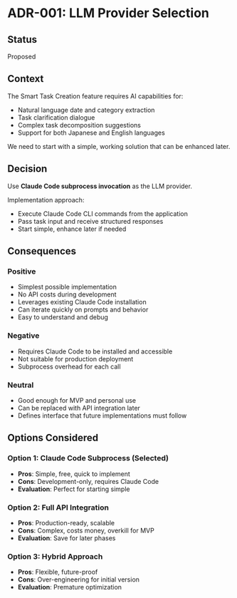 # ADR-001: LLM Provider Selection

## Status

Proposed

## Context

The Smart Task Creation feature requires AI capabilities for:

- Natural language date and category extraction
- Task clarification dialogue
- Complex task decomposition suggestions
- Support for both Japanese and English languages

We need to start with a simple, working solution that can be enhanced later.

## Decision

Use **Claude Code subprocess invocation** as the LLM provider.

Implementation approach:

- Execute Claude Code CLI commands from the application
- Pass task input and receive structured responses
- Start simple, enhance later if needed

## Consequences

### Positive

- Simplest possible implementation
- No API costs during development
- Leverages existing Claude Code installation
- Can iterate quickly on prompts and behavior
- Easy to understand and debug

### Negative

- Requires Claude Code to be installed and accessible
- Not suitable for production deployment
- Subprocess overhead for each call

### Neutral

- Good enough for MVP and personal use
- Can be replaced with API integration later
- Defines interface that future implementations must follow

## Options Considered

### Option 1: Claude Code Subprocess (Selected)

- **Pros**: Simple, free, quick to implement
- **Cons**: Development-only, requires Claude Code
- **Evaluation**: Perfect for starting simple

### Option 2: Full API Integration

- **Pros**: Production-ready, scalable
- **Cons**: Complex, costs money, overkill for MVP
- **Evaluation**: Save for later phases

### Option 3: Hybrid Approach

- **Pros**: Flexible, future-proof
- **Cons**: Over-engineering for initial version
- **Evaluation**: Premature optimization

